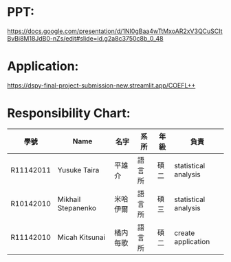# PPT: 
https://docs.google.com/presentation/d/1NI0gBaa4wTtMxoAR2xV3QCuSCItBvBi8M18JdB0-nZs/edit#slide=id.g2a8c3750c8b_0_48
# Application: 
https://dspy-final-project-submission-new.streamlit.app/COEFL++

# Responsibility Chart: 
| 學號 | Name | 名字 | 系所 | 年級 | 負責 |
|  ----  | ----  | ----  | ----  | ----  |----  |
| R11142011 | Yusuke Taira | 平雄介 | 語言所 | 碩二 | statistical analysis
| R10142010 | Mikhail Stepanenko | 米哈伊爾 | 語言所 | 碩三 | statistical analysis
| R11142010 | Micah Kitsunai | 橘内每歌 | 語言所 | 碩二 | create application


